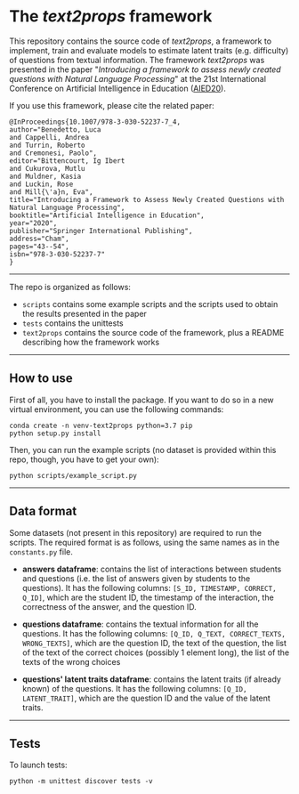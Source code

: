 # The *text2props* framework

This repository contains the source code of *text2props*, a framework to implement, train and evaluate models to 
estimate latent traits (e.g. difficulty) of questions from textual information.
The framework *text2props* was presented in the paper "*Introducing a framework to assess newly created questions with 
Natural Language Processing*" at the 21st International Conference on Artificial Intelligence in Education 
([AIED20](https://aied2020.nees.com.br/)).

If you use this framework, please cite the related paper:
```
@InProceedings{10.1007/978-3-030-52237-7_4,
author="Benedetto, Luca
and Cappelli, Andrea
and Turrin, Roberto
and Cremonesi, Paolo",
editor="Bittencourt, Ig Ibert
and Cukurova, Mutlu
and Muldner, Kasia
and Luckin, Rose
and Mill{\'a}n, Eva",
title="Introducing a Framework to Assess Newly Created Questions with Natural Language Processing",
booktitle="Artificial Intelligence in Education",
year="2020",
publisher="Springer International Publishing",
address="Cham",
pages="43--54",
isbn="978-3-030-52237-7"
}
```

---

The repo is organized as follows:

- `scripts` contains some example scripts and the scripts used to obtain the results presented in the paper
- `tests` contains the unittests
- `text2props` contains the source code of the framework, plus a README describing how the framework works

---

## How to use

First of all, you have to install the package.
If you want to do so in a new virtual environment, you can use the following commands:

```
conda create -n venv-text2props python=3.7 pip
python setup.py install
```

Then, you can run the example scripts (no dataset is provided within this repo, though, you have to get your own):

```
python scripts/example_script.py
```

---

## Data format

Some datasets (not present in this repository) are required to run the scripts.
The required format is as follows, using the same names as in the `constants.py` file.

* **answers dataframe**: contains the list of interactions between students and questions (i.e. the list of answers
given by students to the questions). It has the following columns: `[S_ID, TIMESTAMP, CORRECT, Q_ID]`, which are the
student ID, the timestamp of the interaction, the correctness of the answer, and the question ID.

* **questions dataframe**: contains the textual information for all the questions. It has the following columns:
`[Q_ID, Q_TEXT, CORRECT_TEXTS, WRONG_TEXTS]`, which are the question ID, the text of the question, the list of the text
of the correct choices (possibly 1 element long), the list of the texts of the wrong choices

* **questions' latent traits dataframe**: contains the latent traits (if already known) of the questions. It has the
following columns: `[Q_ID, LATENT_TRAIT]`, which are the question ID and the value of the latent traits.


---

## Tests

To launch tests:

`python -m unittest discover tests -v`
